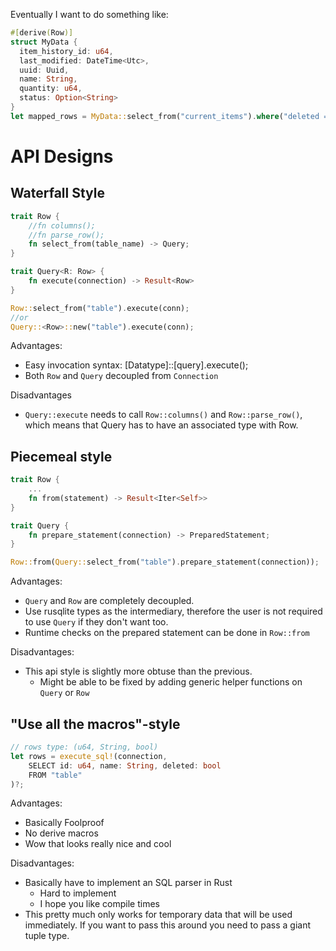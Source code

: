 Eventually I want to do something like:

```rust
#[derive(Row)]
struct MyData {
  item_history_id: u64,
  last_modified: DateTime<Utc>,
  uuid: Uuid,
  name: String,
  quantity: u64,
  status: Option<String>
}
let mapped_rows = MyData::select_from("current_items").where("deleted = 0").execute(db_connection);
```

# API Designs

## Waterfall Style

```rust
trait Row {
    //fn columns();
    //fn parse_row();
    fn select_from(table_name) -> Query;
}

trait Query<R: Row> {
    fn execute(connection) -> Result<Row>
}

Row::select_from("table").execute(conn);
//or
Query::<Row>::new("table").execute(conn);

```

Advantages:
- Easy invocation syntax: [Datatype]::[query].execute();
- Both `Row` and `Query` decoupled from `Connection`

Disadvantages
- `Query::execute` needs to call `Row::columns()` and `Row::parse_row()`, which means that Query has to have an associated type with Row.

## Piecemeal style

```rust
trait Row {
    ...
    fn from(statement) -> Result<Iter<Self>>
}

trait Query {
    fn prepare_statement(connection) -> PreparedStatement;
}

Row::from(Query::select_from("table").prepare_statement(connection));
```

Advantages:
- `Query` and `Row` are completely decoupled.
- Use rusqlite types as the intermediary, therefore the user is not required to use `Query` if they don't want too.
- Runtime checks on the prepared statement can be done in `Row::from`

Disadvantages:
- This api style is slightly more obtuse than the previous.
    - Might be able to be fixed by adding generic helper functions on `Query` or `Row`

## "Use all the macros"-style

```rust
// rows type: (u64, String, bool)
let rows = execute_sql!(connection,
    SELECT id: u64, name: String, deleted: bool
    FROM "table"
)?;
```

Advantages:
- Basically Foolproof
- No derive macros
- Wow that looks really nice and cool

Disadvantages:
- Basically have to implement an SQL parser in Rust
    - Hard to implement
    - I hope you like compile times
- This pretty much only works for temporary data that will be used immediately. If you want to pass this around you need to pass a giant tuple type.